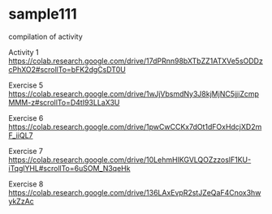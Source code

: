 # sample111
compilation of activity

Activity 1
https://colab.research.google.com/drive/17dPRnn98bXTbZZ1ATXVe5sODDzcPhXO2#scrollTo=bFK2dgCsDT0U

Exercise 5
https://colab.research.google.com/drive/1wJjVbsmdNy3J8kjMjNC5jjiZcmpMMM-z#scrollTo=D4tI93LLaX3U

Exercise 6
https://colab.research.google.com/drive/1pwCwCCKx7dOt1dFOxHdcjXD2mF_iiQL7

Exercise 7
https://colab.research.google.com/drive/10LehmHIKGVLQOZzzoslF1KU-iTqglYHL#scrollTo=6uSOM_N3qeHk

Exercise 8
https://colab.research.google.com/drive/136LAxEvpR2stJZeQaF4Cnox3hwykZzAc
